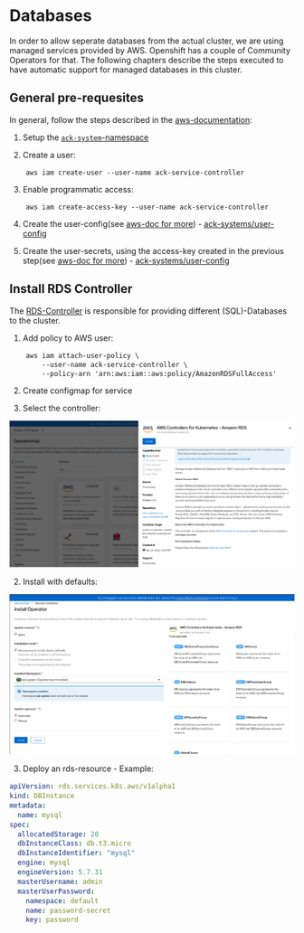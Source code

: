# Databases

In order to allow seperate databases from the actual cluster, we are using managed services provided by AWS. Openshift has a couple of Community Operators for that.
The following chapters describe the steps executed to have automatic support for managed databases in this cluster.

## General pre-requesites

In general, follow the steps described in the [aws-documentation](https://aws-controllers-k8s.github.io/community/docs/user-docs/openshift/):

1. Setup the [```ack-system```-namespace](../aws/namespaces/ack-system.yaml)

2. Create a user:
```shell
    aws iam create-user --user-name ack-service-controller
```

3. Enable programmatic access:
```shell
    aws iam create-access-key --user-name ack-service-controller
```

4. Create the user-config(see [aws-doc for more](https://aws-controllers-k8s.github.io/community/docs/user-docs/openshift/)) - [ack-systems/user-config](../aws/ack-system/user-config/)

5. Create the user-secrets, using the access-key created in the previous step(see [aws-doc for more](https://aws-controllers-k8s.github.io/community/docs/user-docs/openshift/)) - [ack-systems/user-config](../aws/ack-system/secrets/) 

## Install RDS Controller

The [RDS-Controller](https://github.com/aws-controllers-k8s/rds-controller) is responsible for providing different (SQL)-Databases to the cluster.

1. Add policy to AWS user:
```shell
    aws iam attach-user-policy \
        --user-name ack-service-controller \
        --policy-arn 'arn:aws:iam::aws:policy/AmazonRDSFullAccess'
```

2. Create configmap for service

1. Select the controller:

![Search](./aws-services/rds-controller-search.png)

2. Install with defaults:

![Install](./aws-services/rds-controller-install.png)

3. Deploy an rds-resource - Example:
```yaml
apiVersion: rds.services.k8s.aws/v1alpha1
kind: DBInstance
metadata:
  name: mysql
spec:
  allocatedStorage: 20
  dbInstanceClass: db.t3.micro
  dbInstanceIdentifier: "mysql"
  engine: mysql
  engineVersion: 5.7.31
  masterUsername: admin
  masterUserPassword:
    namespace: default
    name: password-secret
    key: password
```